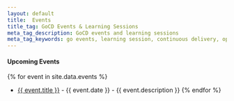 ```yaml
---
layout: default
title:  Events
title_tag: GoCD Events & Learning Sessions
meta_tag_description: GoCD events and learning sessions
meta_tag_keywords: go events, learning session, continuous delivery, open source, gocd, go cd
---
```


#### Upcoming Events

{% for event in site.data.events %}
- <a href="{{ event.url }}">{{ event.title }}</a> - {{ event.date }} - {{ event.description }}
{% endfor %}
